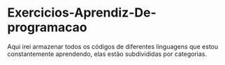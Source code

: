 # Exercicios-Aprendiz-De-programacao
 
Aqui irei armazenar todos os códigos de diferentes linguagens que estou constantemente aprendendo, elas estão subdivididas por categorias.
